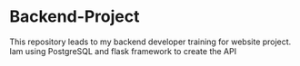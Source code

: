 # Backend-Project
This repository leads to my backend developer training for website project. Iam using PostgreSQL and flask framework to create the API
